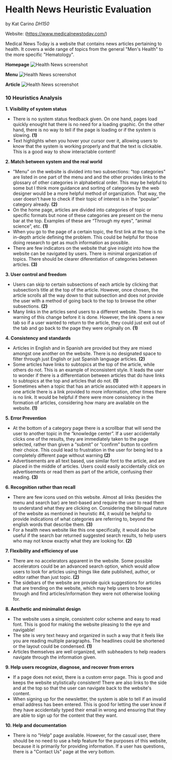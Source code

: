 # Health News Heuristic Evaluation
by Kat Carino *DH150*

Website: (https://www.medicalnewstoday.com/)

Medical News Today is a website that contains news articles pertaining to health. It covers a wide range of topics from the general "Men's Health" to the more specific "Hematology". 
   
   **Homepage**
![Health News screenshot](https://kcarino17.github.io/DH150-UX/HealthNewsHome.png)

   **Menu**
![Health News screenshot](https://kcarino17.github.io/DH150-UX/HealthNewsMenu.png)

   **Article**
 ![Health News screenshot](https://kcarino17.github.io/DH150-UX/HealthNewsArticle.png)

### 10 Heuristics Analysis

**1. Visibility of system status**
   - There is no system status feedback given. On one hand, pages load quickly enought hat there is no need for a loading graphic. On the other hand, there is no way to tell if the page is loading or if the system is slowing. **(1)**
   - Text highlights when you hover your cursor over it, allowing users to know that the system is working properly and that the text is clickable. This is a good way to show interactable content!

**2. Match between system and the real world**
   - "Menu" on the website is divided into two subsections: "top categories" are listed in one part of the menu and and the other provides links to the glossary of other categories in alphabetical order. This may be helpful to some but I think more guidance and sorting of categories by the web designer would be a more helpful method of organization. That way, the user doesn’t have to check if their topic of interest is in the “popular” category already. **(2)**
   - On the home page, articles are divided into categories of topic or specific formats but none of these categories are present on the menu bar at the top. Examples of these are “Through my eyes”, “animal science”, etc. **(1)**
   - When you go to the page of a certain topic, the first link at the top is the in-depth article defining the problem. This could be helpful for those doing research to get as much information as possible. 
   - There are few indicators on the website that give insight into how the website can be navigated by users. There is minimal organization of topics. There should be clearer diferentiation of categories between articles. **(3)**

**3. User control and freedom**
   - Users can skip to certain subsections of each article by clicking that subsection’s title at the top of the article. However, once chosen, the article scrolls all the way down to that subsection and does not provide the user with a method of going back to the top to browse the other subsections. **(2)**
   - Many links in the articles send users to a different website. There is no warning of this change before it is done. However, the link opens a new tab so if a user wanted to return to the article, they could just exit out of the tab and go back to the page they were originally on. **(1)**

**4. Consistency and standards**
   - Articles in English and in Spanish are provided but they are mixed amongst one another on the website. There is no designated space to filter through just English or just Spanish language articles. **(2)**
   - Some articles have links to subtopics at the top of the article, while others do not. This is an example of inconsistent style. It leads the user to wonder if there is a differentiation between articles that do have links to subtopics at the top and articles that do not. **(1)**
   - Sometimes when a topic that has an article associated with it appears in one article there is a link provided to more information, other times there is no link. It would be helpful if there were more consistency in the formation of articles, considering how many are available on the website. **(1)**

**5. Error Prevention**
   - At the bottom of a category page there is a scrollbar that will send the user to another topic in the “knowledge center”. If a user accidentally clicks one of the results, they are immediately taken to the page selected, rather than given a “submit” or “confirm” button to confirm their choice. This could lead to frustration in the user for being led to a completely different page without warning **(2)**
   - Advertisements are all text based, use similar font to the article, and are placed in the middle of articles. Users could easily accidentally click on advertisements or read them as part of the article, confusing their reading. **(3)**

**6. Recognition rather than recall**
   - There are few icons used on this website. Almost all links (besides the menu and search bar) are text-based and require the user to read them to understand what they are clicking on. Considering the bilingual nature of the website as mentioned in heuristic #4, it would be helpful to provide indications of what categories are referring to, beyond the english words that describe them. **(3)**
   - For a health news website like this one specifically, it would also be useful if the search bar returned suggested search results, to help users who may not know exactly what they are looking for. **(2)**

**7. Flexibility and efficiency of use**
   - There are no accelerators apparent in the website. Some possible accelerators could be an advanced search option, which would allow users to look for articles using things like date published, author, or editor rather than just topic. **(2)**
   - The sidebars of the website are provide quick suggestions for articles that are trending on the website, which may help users to browse through and find articles/information they were not otherwise looking for.

**8. Aesthetic and minimalist design**
   - The website uses a simple, consistent color scheme and easy to read font. This is good for making the website pleasing to the eye and navigable!
   - The site is very text heavy and organized in such a way that it feels like you are reading multiple paragraphs. The headlines could be shortened or the layout could be condensed. **(1)**
   - Articles themselves are well organized, with subheaders to help readers navigate through the information given.

**9. Help users recognize, diagnose, and recover from errors**
   - If a page does not exist, there is a custom error page. This is good and keeps the website stylistically consistent! There are also links to the side and at the top so that the user can navigate back to the website's content. 
   - When signing up for the newsletter, the system is able to tell if an invalid email address has been entered. This is good for letting the user know if they have accidentally typed their email in wrong and ensuring that they are able to sign up for the content that they want.

**10. Help and documentation**
   - There is no "Help" page available. However, for the casual user, there should be no need to use a help feature for the purposes of this website, because it is primarily for providing information. If a user has questions, there is a "Contact Us" page at the very bottom.
